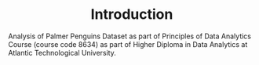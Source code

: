 <p align="center">
<h1 style="text-align: center;">Introduction</h1>
</p>
<p>Analysis of Palmer Penguins Dataset as part of Principles of Data Analytics Course (course code 8634) as part of Higher Diploma in Data Analytics at Atlantic Technological University. </p>